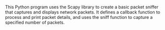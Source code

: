 This Python program uses the Scapy library to create a basic packet sniffer that captures and displays network packets. It defines a callback function to process and print packet details, and uses the sniff function to capture a specified number of packets.
